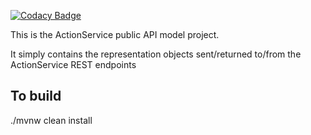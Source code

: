 [![Codacy Badge](https://api.codacy.com/project/badge/Grade/0321706d267b40f68c56d731cc103045)](https://www.codacy.com/app/sdcplatform/rm-actionsvc-api?utm_source=github.com&amp;utm_medium=referral&amp;utm_content=ONSdigital/rm-actionsvc-api&amp;utm_campaign=Badge_Grade)

This is the ActionService public API model project.

It simply contains the representation objects sent/returned to/from the ActionService REST endpoints

## To build
./mvnw clean install
